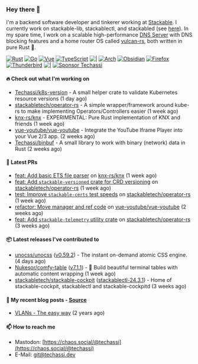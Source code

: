 ### Hey there 👋

I'm a backend software developer and tinkerer working at [Stackable][stackable]. I currently work on
stackable-lib, stackablectl, and stackabled (see [here][stackable-work]). In my spare time, I work on
a scalable high-performance [DNS Server][portal] with DNS blocking features and a home router OS
called [vulcan-rs][vulcan], both written in pure Rust 🦀.

[stackable-work]: https://github.com/stackabletech/stackable
[stackable]: https://github.com/stackabletech
[portal]: https://github.com/portal-rs/portal
[vulcan]: https://github.com/vulcan-rs

[![Rust](https://img.shields.io/badge/-Rust-141414?style=flat&logo=rust&logoColor=%23f97f39)](https://www.rust-lang.org/)
[![Go](https://img.shields.io/badge/-Go-141414?style=flat&logo=go&logoColor=%23f97f39)](https://go.dev/)
[![Vue](https://img.shields.io/badge/-Vue-141414?style=flat&logo=vuedotjs&logoColor=%23f97f39)](https://vuejs.org/)
[![TypeScript](https://img.shields.io/badge/-TypeScript-141414?style=flat&logo=typescript&logoColor=%23f97f39)](https://www.typescriptlang.org/)
![|](https://img.shields.io/badge/-%7C-141414?style=flat&logoColor=%23f97f39)
[![Arch](https://img.shields.io/badge/-Arch-141414?style=flat&logo=archlinux&logoColor=%23f97f39)](https://archlinux.org/)
[![Obsidian](https://img.shields.io/badge/-Obsidian-141414?style=flat&logo=obsidian&logoColor=%23f97f39)](https://obsidian.md/)
[![Firefox](https://img.shields.io/badge/-Firefox-141414?style=flat&logo=firefox&logoColor=%23f97f39)](https://www.mozilla.org/en-US/firefox/new/)
[![Thunderbird](https://img.shields.io/badge/-Thunderbird-141414?style=flat&logo=thunderbird&logoColor=%23f97f39)](https://www.thunderbird.net/en-US/)
![|](https://img.shields.io/badge/-%7C-141414?style=flat&logoColor=%23f97f39)
[![Sponsor Techassi](https://img.shields.io/badge/-Sponsor-141414?style=flat&logo=github&logoColor=%23f97f39)](https://github.com/sponsors/Techassi)

#### 🔥 Check out what I'm working on


- [Techassi/k8s-version](https://github.com/Techassi/k8s-version) - A small helper crate to validate Kubernetes resource versions (1 day ago)
- [stackabletech/operator-rs](https://github.com/stackabletech/operator-rs) - A simple wrapper/framework around kube-rs to make implementing Operators/Controllers easier (1 week ago)
- [knx-rs/knx](https://github.com/knx-rs/knx) - EXPERIMENTAL: Pure Rust implementation of KNX and friends (1 week ago)
- [vue-youtube/vue-youtube](https://github.com/vue-youtube/vue-youtube) - Integrate the YouTube Iframe Player into your Vue 2/3 app.  (2 weeks ago)
- [Techassi/binbuf](https://github.com/Techassi/binbuf) - A small library to work with binary (network) data in Rust (2 weeks ago)

#### 🧪 Latest PRs


- [feat: Add basic ETS file parser](https://github.com/knx-rs/knx/pull/1) on [knx-rs/knx](https://github.com/knx-rs/knx) (1 week ago)
- [feat: Add `stackable-versioned` crate for CRD versioning](https://github.com/stackabletech/operator-rs/pull/764) on [stackabletech/operator-rs](https://github.com/stackabletech/operator-rs) (1 week ago)
- [test: Improve `stackable-certs` test speeds](https://github.com/stackabletech/operator-rs/pull/763) on [stackabletech/operator-rs](https://github.com/stackabletech/operator-rs) (1 week ago)
- [refactor: Move manager and ref code](https://github.com/vue-youtube/vue-youtube/pull/19) on [vue-youtube/vue-youtube](https://github.com/vue-youtube/vue-youtube) (2 weeks ago)
- [feat: Add `stackable-telemetry` utility crate](https://github.com/stackabletech/operator-rs/pull/758) on [stackabletech/operator-rs](https://github.com/stackabletech/operator-rs) (3 weeks ago)

#### 📦 Latest releases I've contributed to


- [unocss/unocss](https://github.com/unocss/unocss/releases/tag/v0.59.2) ([v0.59.2](https://github.com/unocss/unocss/releases/tag/v0.59.2)) - The instant on-demand atomic CSS engine. (4 days ago)
- [Nukesor/comfy-table](https://github.com/Nukesor/comfy-table/releases/tag/v7.1.1) ([v7.1.1](https://github.com/Nukesor/comfy-table/releases/tag/v7.1.1)) - :large_orange_diamond: Build beautiful terminal tables with automatic content wrapping (1 week ago)
- [stackabletech/stackable-cockpit](https://github.com/stackabletech/stackable-cockpit/releases/tag/stackablectl-24.3.1) ([stackablectl-24.3.1](https://github.com/stackabletech/stackable-cockpit/releases/tag/stackablectl-24.3.1)) - Home of stackable-cockpit, stackablectl and stackable-cockpitd (3 weeks ago)

#### 📜 My recent blog posts - [Source](https://github.com/Techassi/page)


- [VLANs - The easy way](https://techassi.dev/posts/vlans-the-easy-way/) (2 years ago)

#### 📫 How to reach me

- Mastodon: [https://chaos.social/@techassi](https://chaos.social/@techassi)
- E-Mail: git@techassi.dev
